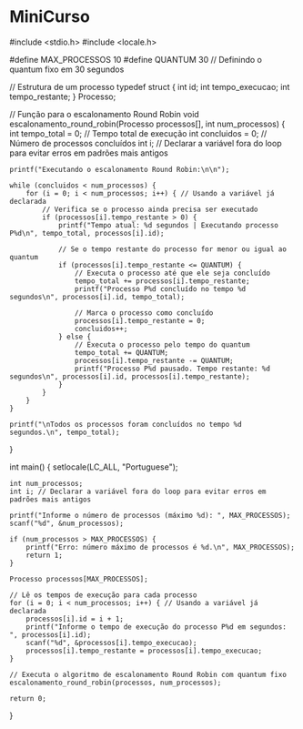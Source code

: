 # MiniCurso
#include <stdio.h>
#include <locale.h>

#define MAX_PROCESSOS 10
#define QUANTUM 30 // Definindo o quantum fixo em 30 segundos

// Estrutura de um processo
typedef struct {
    int id;
    int tempo_execucao;
    int tempo_restante;
} Processo;

// Função para o escalonamento Round Robin
void escalonamento_round_robin(Processo processos[], int num_processos) {
    int tempo_total = 0; // Tempo total de execução
    int concluidos = 0; // Número de processos concluídos
    int i; // Declarar a variável fora do loop para evitar erros em padrões mais antigos

    printf("Executando o escalonamento Round Robin:\n\n");

    while (concluidos < num_processos) {
        for (i = 0; i < num_processos; i++) { // Usando a variável já declarada
            // Verifica se o processo ainda precisa ser executado
            if (processos[i].tempo_restante > 0) {
                printf("Tempo atual: %d segundos | Executando processo P%d\n", tempo_total, processos[i].id);
                
                // Se o tempo restante do processo for menor ou igual ao quantum
                if (processos[i].tempo_restante <= QUANTUM) {
                    // Executa o processo até que ele seja concluído
                    tempo_total += processos[i].tempo_restante;
                    printf("Processo P%d concluído no tempo %d segundos\n", processos[i].id, tempo_total);
                    
                    // Marca o processo como concluído
                    processos[i].tempo_restante = 0;
                    concluidos++;
                } else {
                    // Executa o processo pelo tempo do quantum
                    tempo_total += QUANTUM;
                    processos[i].tempo_restante -= QUANTUM;
                    printf("Processo P%d pausado. Tempo restante: %d segundos\n", processos[i].id, processos[i].tempo_restante);
                }
            }
        }
    }

    printf("\nTodos os processos foram concluídos no tempo %d segundos.\n", tempo_total);
}

int main() {
    setlocale(LC_ALL, "Portuguese");

    int num_processos;
    int i; // Declarar a variável fora do loop para evitar erros em padrões mais antigos

    printf("Informe o número de processos (máximo %d): ", MAX_PROCESSOS);
    scanf("%d", &num_processos);

    if (num_processos > MAX_PROCESSOS) {
        printf("Erro: número máximo de processos é %d.\n", MAX_PROCESSOS);
        return 1;
    }

    Processo processos[MAX_PROCESSOS];

    // Lê os tempos de execução para cada processo
    for (i = 0; i < num_processos; i++) { // Usando a variável já declarada
        processos[i].id = i + 1;
        printf("Informe o tempo de execução do processo P%d em segundos: ", processos[i].id);
        scanf("%d", &processos[i].tempo_execucao);
        processos[i].tempo_restante = processos[i].tempo_execucao;
    }

    // Executa o algoritmo de escalonamento Round Robin com quantum fixo
    escalonamento_round_robin(processos, num_processos);

    return 0;
}



